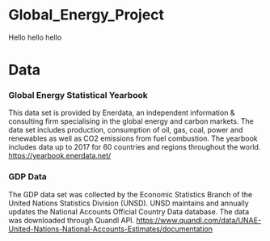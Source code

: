 # Global_Energy_Project
Hello hello hello

# Data
### Global Energy Statistical Yearbook
This data set is provided by Enerdata, an independent information & consulting firm specialising in the global energy and carbon markets.
The data set includes production, consumption of oil, gas, coal, power and renewables as well as CO2 emissions from fuel combustion.
The yearbook includes data up to 2017 for 60 countries and regions throughout the world.
https://yearbook.enerdata.net/
### GDP Data
The GDP data set was collected by the Economic Statistics Branch of the United Nations Statistics Division (UNSD). UNSD maintains and annually updates the National Accounts Official Country Data database. The data was downloaded through Quandl API.
https://www.quandl.com/data/UNAE-United-Nations-National-Accounts-Estimates/documentation
